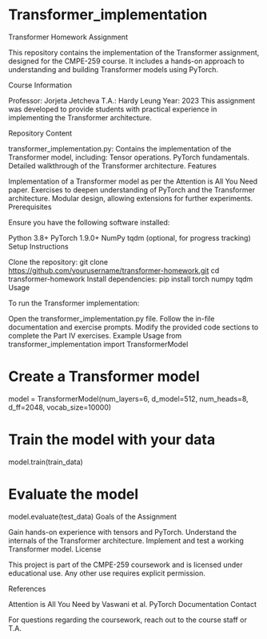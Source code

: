 # Transformer_implementation
Transformer Homework Assignment

This repository contains the implementation of the Transformer assignment, designed for the CMPE-259 course. It includes a hands-on approach to understanding and building Transformer models using PyTorch.

Course Information

Professor: Jorjeta Jetcheva
T.A.: Hardy Leung
Year: 2023
This assignment was developed to provide students with practical experience in implementing the Transformer architecture.

Repository Content

transformer_implementation.py: Contains the implementation of the Transformer model, including:
Tensor operations.
PyTorch fundamentals.
Detailed walkthrough of the Transformer architecture.
Features

Implementation of a Transformer model as per the Attention is All You Need paper.
Exercises to deepen understanding of PyTorch and the Transformer architecture.
Modular design, allowing extensions for further experiments.
Prerequisites

Ensure you have the following software installed:

Python 3.8+
PyTorch 1.9.0+
NumPy
tqdm (optional, for progress tracking)
Setup Instructions

Clone the repository:
git clone https://github.com/yourusername/transformer-homework.git
cd transformer-homework
Install dependencies:
pip install torch numpy tqdm
Usage

To run the Transformer implementation:

Open the transformer_implementation.py file.
Follow the in-file documentation and exercise prompts.
Modify the provided code sections to complete the Part IV exercises.
Example Usage
from transformer_implementation import TransformerModel

# Create a Transformer model
model = TransformerModel(num_layers=6, d_model=512, num_heads=8, d_ff=2048, vocab_size=10000)

# Train the model with your data
model.train(train_data)

# Evaluate the model
model.evaluate(test_data)
Goals of the Assignment

Gain hands-on experience with tensors and PyTorch.
Understand the internals of the Transformer architecture.
Implement and test a working Transformer model.
License

This project is part of the CMPE-259 coursework and is licensed under educational use. Any other use requires explicit permission.

References

Attention is All You Need by Vaswani et al.
PyTorch Documentation
Contact

For questions regarding the coursework, reach out to the course staff or T.A.
